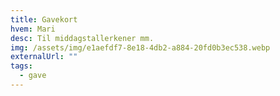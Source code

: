 ```yaml
---
title: Gavekort
hvem: Mari
desc: Til middagstallerkener mm.
img: /assets/img/e1aefdf7-8e18-4db2-a884-20fd0b3ec538.webp
externalUrl: ""
tags:
  - gave
---
```

